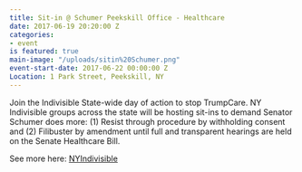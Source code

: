 ```yaml
---
title: Sit-in @ Schumer Peekskill Office - Healthcare
date: 2017-06-19 20:20:00 Z
categories:
- event
is featured: true
main-image: "/uploads/sitin%20Schumer.png"
event-start-date: 2017-06-22 00:00:00 Z
Location: 1 Park Street, Peekskill, NY
---
```


Join the Indivisible State-wide day of action to stop TrumpCare. NY Indivisible groups across the state will be hosting sit-ins to demand Senator Schumer does more: (1) Resist through procedure by withholding consent and (2) Filibuster by amendment until full and transparent hearings are held on the Senate Healthcare Bill.

See more here: [NYIndivisible](http://nyindivisible.com/sit-in-to-stop-trumpcare/) 
